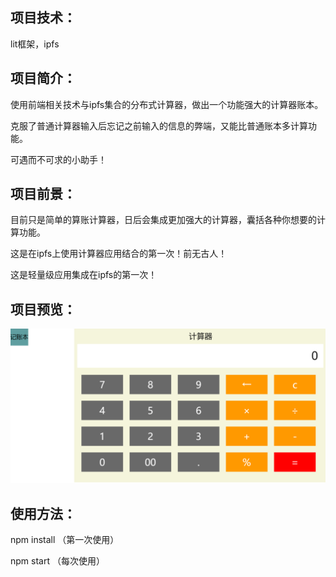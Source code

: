 ## 项目技术：

lit框架，ipfs

## 项目简介：

使用前端相关技术与ipfs集合的分布式计算器，做出一个功能强大的计算器账本。

克服了普通计算器输入后忘记之前输入的信息的弊端，又能比普通账本多计算功能。

可遇而不可求的小助手！



## 项目前景：

目前只是简单的算账计算器，日后会集成更加强大的计算器，囊括各种你想要的计算功能。

这是在ipfs上使用计算器应用结合的第一次！前无古人！

这是轻量级应用集成在ipfs的第一次！

## 项目预览：

<img  src="无标题.png">

## 使用方法：

npm install （第一次使用）

npm start （每次使用）